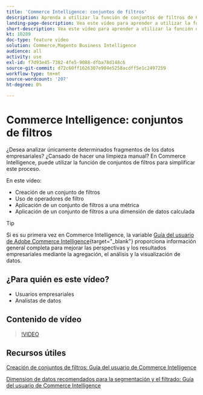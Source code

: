 ```yaml
---
title: 'Commerce Intelligence: conjuntos de filtros'
description: Aprenda a utilizar la función de conjuntos de filtros de Commerce Intelligence para simplificar la creación de informes de datos empresariales para Adobe Commerce y Magento Open Source.
landing-page-description: Vea este vídeo para aprender a utilizar la función de conjuntos de filtros de Commerce Intelligence para simplificar la creación de informes de datos empresariales.
short-description: Vea este vídeo para aprender a utilizar la función de conjuntos de filtros de MBCommerce IntelligenceID para simplificar la creación de informes de datos empresariales.
kt: 10289
doc-type: feature video
solution: Commerce,Magento Business Intelligence
audience: all
activity: use
exl-id: f7d93e45-7382-4fe5-9088-dfba78d148c6
source-git-commit: d72c60ff1626307e904e5258acdff5e1c2497259
workflow-type: tm+mt
source-wordcount: '207'
ht-degree: 0%

---
```


# Commerce Intelligence: conjuntos de filtros

¿Desea analizar únicamente determinados fragmentos de los datos empresariales? ¿Cansado de hacer una limpieza manual? En Commerce Intelligence, puede utilizar la función de conjuntos de filtros para simplificar este proceso.

En este vídeo:

- Creación de un conjunto de filtros
- Uso de operadores de filtro
- Aplicación de un conjunto de filtros a una métrica
- Aplicación de un conjunto de filtros a una dimensión de datos calculada

>[!TIP]
>
>Si es su primera vez en Commerce Intelligence, la variable [Guía del usuario de Adobe Commerce Intelligence](https://experienceleague.adobe.com/docs/commerce-business-intelligence/mbi/guide-overview.html){target="_blank"} proporciona información general completa para mejorar las perspectivas y los resultados empresariales mediante la agregación, el análisis y la visualización de datos.

## ¿Para quién es este vídeo?

- Usuarios empresariales
- Analistas de datos

## Contenido de vídeo

>[!VIDEO](https://video.tv.adobe.com/v/342408?quality=12&learn=on)

## Recursos útiles

[Creación de conjuntos de filtros: Guía del usuario de Commerce Intelligence](https://experienceleague.adobe.com/docs/commerce-business-intelligence/mbi/build/reports/ess-manage-data-filters.html)

[Dimension de datos recomendados para la segmentación y el filtrado: Guía del usuario de Commerce Intelligence](https://experienceleague.adobe.com/docs/commerce-business-intelligence/mbi/best-practices/data/segment-filter.html)
